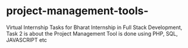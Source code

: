 # project-management-tools-
Virtual Internship Tasks for Bharat Internship in Full Stack Development, Task 2 is about the Project Management Tool is done using PHP, SQL, JAVASCRIPT etc
